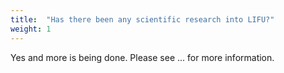 ```yaml
---
title:  "Has there been any scientific research into LIFU?"
weight: 1
---
```

 
Yes and more is being done. Please see ... for more information.

